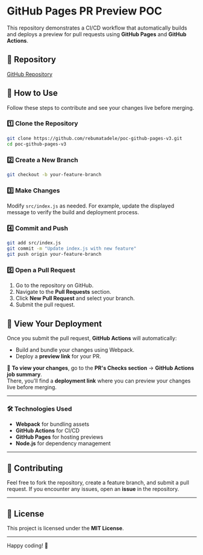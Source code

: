 # GitHub Pages PR Preview POC

This repository demonstrates a CI/CD workflow that automatically builds and deploys a preview for pull requests using **GitHub Pages** and **GitHub Actions**.

## 📌 Repository
[GitHub Repository](https://github.com/rebumatadele/poc-github-pages-v3)

## 🚀 How to Use

Follow these steps to contribute and see your changes live before merging.

### 1️⃣ Clone the Repository
```bash
git clone https://github.com/rebumatadele/poc-github-pages-v3.git
cd poc-github-pages-v3
```

### 2️⃣ Create a New Branch
```bash
git checkout -b your-feature-branch
```

### 3️⃣ Make Changes
Modify `src/index.js` as needed. For example, update the displayed message to verify the build and deployment process.

### 4️⃣ Commit and Push
```bash
git add src/index.js
git commit -m "Update index.js with new feature"
git push origin your-feature-branch
```

### 5️⃣ Open a Pull Request
1. Go to the repository on GitHub.
2. Navigate to the **Pull Requests** section.
3. Click **New Pull Request** and select your branch.
4. Submit the pull request.

## 🎯 View Your Deployment

Once you submit the pull request, **GitHub Actions** will automatically:
- Build and bundle your changes using Webpack.
- Deploy a **preview link** for your PR.

🔗 **To view your changes**, go to the **PR's Checks section** → **GitHub Actions job summary**.  
There, you'll find a **deployment link** where you can preview your changes live before merging.

---

### 🛠 Technologies Used
- **Webpack** for bundling assets
- **GitHub Actions** for CI/CD
- **GitHub Pages** for hosting previews
- **Node.js** for dependency management

---

## 🤝 Contributing
Feel free to fork the repository, create a feature branch, and submit a pull request. If you encounter any issues, open an **issue** in the repository.

---

## 📜 License
This project is licensed under the **MIT License**.

---

Happy coding! 🚀
